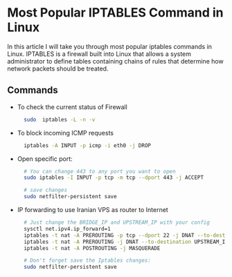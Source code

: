 # Most Popular IPTABLES Command in Linux

In this article I will take you through most popular iptables commands in Linux. IPTABLES is a firewall built into Linux that allows a system administrator to define tables containing chains of rules that determine how network packets should be treated.

## Commands

- To check the current status of Firewall

  ```bash
    sudo  iptables -L -n -v
  ```

- To block incoming ICMP requests

  ```bash
    iptables -A INPUT -p icmp -i eth0 -j DROP
  ```
  
- Open specific port:

  ```bash
    # You can change 443 to any port you want to open
    sudo iptables -I INPUT -p tcp -m tcp --dport 443 -j ACCEPT

    # save changes
    sudo netfilter-persistent save
  ```

- IP forwarding to use Iranian VPS as router to Internet

  ```bash
    # Just change the BRIDGE_IP and UPSTREAM_IP with your config
    sysctl net.ipv4.ip_forward=1
    iptables -t nat -A PREROUTING -p tcp --dport 22 -j DNAT --to-destination BRIDGE_IP # Current server (IRAN_VPS)
    iptables -t nat -A PREROUTING -j DNAT --to-destination UPSTREAM_IP # V2ray server or any server that has access to the free Internet
    iptables -t nat -A POSTROUTING -j MASQUERADE

    # Don't forget save the Iptables changes:
    sudo netfilter-persistent save
  ```
